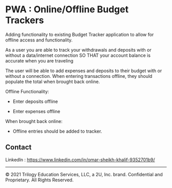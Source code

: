 #  PWA : Online/Offline Budget Trackers

Adding functionality to  existing Budget Tracker application to allow for offline access and functionality.


As a user you are able to track your withdrawals and deposits with or without a data/internet connection
SO THAT your account balance is accurate when you are traveling

The user will be able to add expenses and deposits to their budget with or without a connection. When entering transactions offline, they should populate the total when brought back online.

Offline Functionality:

  * Enter deposits offline

  * Enter expenses offline

When brought back online:

  * Offline entries should be added to tracker.


## Contact

Linkedln : https://www.linkedin.com/in/omar-sheikh-khalif-9352701b9/

---
© 2021 Trilogy Education Services, LLC, a 2U, Inc. brand. Confidential and Proprietary. All Rights Reserved.



